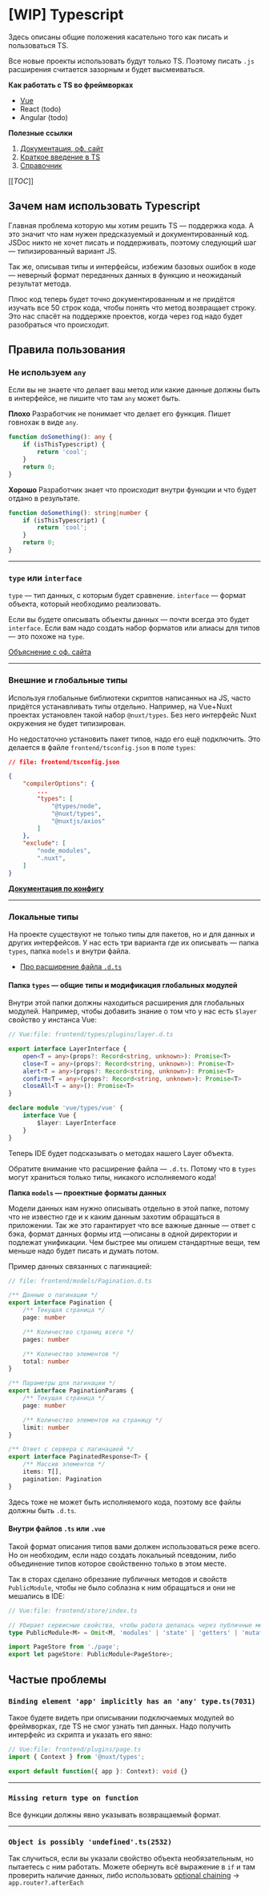 # [WIP] Typescript

Здесь описаны общие положения касательно того как писать и пользоваться TS.

Все новые проекты использовать будут только TS. Поэтому писать `.js` расширения считается зазорным и будет высмеиваться.

**Как работать с TS во фреймворках**

- [Vue](../vue/typescript.md)
- React (todo)
- Angular (todo)

**Полезные ссылки**

1. [Документация, оф. сайт](https://www.typescriptlang.org/docs/)
2. [Краткое введение в TS](https://www.typescriptlang.org/docs/handbook/typescript-in-5-minutes.html)
3. [Справочник](https://www.typescriptlang.org/docs/handbook/intro.html)

[[_TOC_]]



## Зачем нам использовать Typescript

Главная проблема которую мы хотим решить TS — поддержка кода. А это значит что нам нужен предсказуемый и документированный код. JSDoc никто не хочет писать и поддерживать, поэтому следующий шаг — типизированный вариант JS.

Так же, описывая типы и интерфейсы, избежим базовых ошибок в коде — неверный формат переданных данных в функцию и неожиданый результат метода.

Плюс код теперь будет точно документированным и не придётся изучать все 50 строк кода, чтобы понять что метод возвращает строку. Это нас спасёт на поддержке проектов, когда через год надо будет разобраться что происходит.



## Правила пользования

### Не используем `any` 

Если вы не знаете что делает ваш метод или какие данные должны быть в интерфейсе, не пишите что там `any` может быть. 

**Плохо**
Разработчик не понимает что делает его функция. Пишет говнохак в виде `any`.

```typescript
function doSomething(): any {
	if (isThisTypescript) {
		return 'cool';
	}
	return 0;
}
```

**Хорошо**
Разработчик знает что происходит внутри функции и что будет отдано в результате.

```typescript
function doSomething(): string|number {
	if (isThisTypescript) {
		return 'cool';
	}
	return 0;
}
```

------

###  `type` или `interface`

`type` — тип данных, с которым будет сравнение.
`interface` — формат объекта, который необходимо реализовать.

Если вы будете описывать объекты данных — почти всегда это будет `interface`.
Если вам надо создать набор форматов или алиасы для типов — это похоже на `type`.

[Объяснение с оф. сайта](https://www.typescriptlang.org/docs/handbook/2/everyday-types.html#differences-between-type-aliases-and-interfaces)

---

### Внешние и глобальные типы

Используя глобальные библиотеки скриптов написанных на JS, часто придётся устанавливать типы отдельно. Например, на Vue+Nuxt проектах установлен такой набор `@nuxt/types`. Без него интерфейс Nuxt окружения не будет типизирован.

Но недостаточно установить пакет типов, надо его ещё подключить. Это делается в файле `frontend/tsconfig.json` в поле `types`:

```json
// file: frontend/tsconfig.json

{
    "compilerOptions": {
        ...
        "types": [
            "@types/node",
            "@nuxt/types",
            "@nuxtjs/axios"
        ]
    },
    "exclude": [
        "node_modules",
        ".nuxt",
    ]
}

```

[**Документация по конфигу**](https://www.typescriptlang.org/tsconfig#types)

---

### Локальные типы

На проекте существуют не только типы для пакетов, но и для данных и других интерфейсов. У нас есть три варианта где их описывать — папка `types`, папка `models` и внутри файла.

- [Про расширение файла `.d.ts`](https://www.typescriptlang.org/docs/handbook/2/type-declarations.html#dts-files)

#### Папка `types` — общие типы и модификация глобальных модулей

Внутри этой папки должны находиться расширения для глобальных модулей. Например, чтобы добавить знание о том что у нас есть `$layer` свойство у инстанса Vue:

```typescript
// Vue:file: frontend/types/plugins/layer.d.ts

export interface LayerInterface {
    open<T = any>(props?: Record<string, unknown>): Promise<T>
    close<T = any>(props?: Record<string, unknown>): Promise<T>
    alert<T = any>(props?: Record<string, unknown>): Promise<T>
    confirm<T = any>(props?: Record<string, unknown>): Promise<T>
    closeAll<T = any>(): Promise<T>
}

declare module 'vue/types/vue' {
    interface Vue {
        $layer: LayerInterface
    }
}
```

Теперь IDE будет подсказывать о методах нашего Layer объекта.

Обратите внимание что расширение файла — `.d.ts`. Потому что в `types` могут храниться только типы, никакого исполняемого кода!

**Папка `models` — проектные форматы данных**

Модели данных нам нужно описывать отдельно в этой папке, потому что не известно где и к каким данным захотим обращаться в приложении. Так же это гарантирует что все важные данные — ответ с бэка, формат данных формы итд —описаны в одной директории и подлежат унификации. Чем быстрее мы опишем стандартные вещи, тем меньше надо будет писать и думать потом.

Пример данных связанных с пагинацией:

```typescript
// file: frontend/models/Pagination.d.ts

/** Данные о пагинации */
export interface Pagination {
    /** Текущая страница */
    page: number

    /** Количество страниц всего */
    pages: number

    /** Количество элементов */
    total: number
}

/** Параметры для пагинации */
export interface PaginationParams {
    /** Текущая страница */
    page: number

    /** Количество элементов на страницу */
    limit: number
}

/** Ответ с сервера с пагинацией */
export interface PaginatedResponse<T> {
    /** Массив элементов */
    items: T[],
    pagination: Pagination
}
```

Здесь тоже не может быть исполняемого кода, поэтому все файлы должны быть `.d.ts`.

#### Внутри файлов `.ts` или `.vue`

Такой формат описания типов вами должен использоваться реже всего. Но он необходим, если надо создать локальный псевдоним, либо объединение типов которое свойственно только в этом месте.

Так в сторах сделано обрезание публичных методов и свойств `PublicModule`, чтобы не было соблазна к ним обращаться и они не мешались в IDE:

```typescript
// Vue:file: frontend/store/index.ts

// Убирает сервисные свойства, чтобы работа делалась через публичные методы интерфейса
type PublicModule<M> = Omit<M, 'modules' | 'state' | 'getters' | 'mutations' | 'namespaced' | 'actions' | 'context'>;

import PageStore from './page';
export let pageStore: PublicModule<PageStore>;
```



## Частые проблемы

### `Binding element 'app' implicitly has an 'any' type.ts(7031)`

Такое будете видеть при описывании подключаемых модулей во фреймворках, где TS не смог узнать тип данных. Надо получить интерфейс из скрипта и указать его явно:

```typescript
// Vue:file: frontend/plugins/page.ts
import { Context } from '@nuxt/types';

export default function({ app }: Context): void {}
```

---

### `Missing return type on function`

Все функции должны явно указывать возвращаемый формат.

---

### `Object is possibly 'undefined'.ts(2532)`

Так случиться, если вы указали свойство объекта необязательным, но пытаетесь с ним работать. 
Можете обернуть всё выражение в `if` и там проверить наличие данных, либо использовать [optional chaining](https://developer.mozilla.org/en-US/docs/Web/JavaScript/Reference/Operators/Optional_chaining) → `app.router?.afterEach`